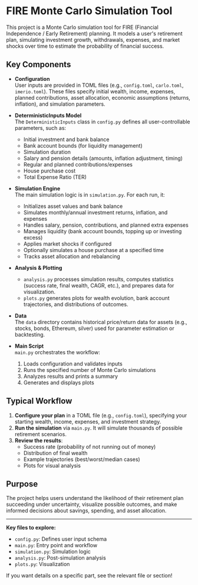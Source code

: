 # FIRE Monte Carlo Simulation Tool

This project is a Monte Carlo simulation tool for FIRE (Financial Independence / Early Retirement) planning. It models a user's retirement plan, simulating investment growth, withdrawals, expenses, and market shocks over time to estimate the probability of financial success.

## Key Components

- **Configuration**  
  User inputs are provided in TOML files (e.g., `config.toml`, `carlo.toml`, `imerio.toml`). These files specify initial wealth, income, expenses, planned contributions, asset allocation, economic assumptions (returns, inflation), and simulation parameters.

- **DeterministicInputs Model**  
  The `DeterministicInputs` class in `config.py` defines all user-controllable parameters, such as:
  - Initial investment and bank balance
  - Bank account bounds (for liquidity management)
  - Simulation duration
  - Salary and pension details (amounts, inflation adjustment, timing)
  - Regular and planned contributions/expenses
  - House purchase cost
  - Total Expense Ratio (TER)

- **Simulation Engine**  
  The main simulation logic is in `simulation.py`. For each run, it:
  - Initializes asset values and bank balance
  - Simulates monthly/annual investment returns, inflation, and expenses
  - Handles salary, pension, contributions, and planned extra expenses
  - Manages liquidity (bank account bounds, topping up or investing excess)
  - Applies market shocks if configured
  - Optionally simulates a house purchase at a specified time
  - Tracks asset allocation and rebalancing

- **Analysis & Plotting**  
  - `analysis.py` processes simulation results, computes statistics (success rate, final wealth, CAGR, etc.), and prepares data for visualization.
  - `plots.py` generates plots for wealth evolution, bank account trajectories, and distributions of outcomes.

- **Data**  
  The `data` directory contains historical price/return data for assets (e.g., stocks, bonds, Ethereum, silver) used for parameter estimation or backtesting.

- **Main Script**  
  `main.py` orchestrates the workflow:
  1. Loads configuration and validates inputs
  2. Runs the specified number of Monte Carlo simulations
  3. Analyzes results and prints a summary
  4. Generates and displays plots

## Typical Workflow

1. **Configure your plan** in a TOML file (e.g., `config.toml`), specifying your starting wealth, income, expenses, and investment strategy.
2. **Run the simulation** via `main.py`. It will simulate thousands of possible retirement scenarios.
3. **Review the results**:  
   - Success rate (probability of not running out of money)
   - Distribution of final wealth
   - Example trajectories (best/worst/median cases)
   - Plots for visual analysis

## Purpose

The project helps users understand the likelihood of their retirement plan succeeding under uncertainty, visualize possible outcomes, and make informed decisions about savings, spending, and asset allocation.

---

**Key files to explore:**

- `config.py`: Defines user input schema
- `main.py`: Entry point and workflow
- `simulation.py`: Simulation logic
- `analysis.py`: Post-simulation analysis
- `plots.py`: Visualization

If you want details on a specific part, see the relevant file or section!
